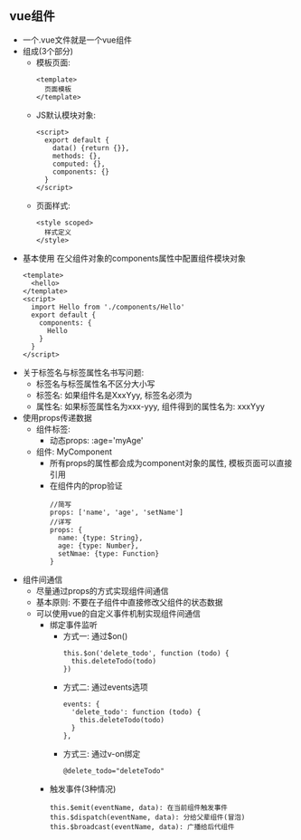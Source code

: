 ## vue组件
* 一个.vue文件就是一个vue组件
* 组成(3个部分)
  * 模板页面: 
    ```
    <template>
      页面模板
    </template>
    ```
  * JS默认模块对象: 
    ```
    <script>
      export default {
        data() {return {}},
        methods: {},
        computed: {},
        components: {}
      }
    </script>
    ```
  * 页面样式: 
    ```
    <style scoped>
      样式定义
    </style>
    ```
* 基本使用
  在父组件对象的components属性中配置组件模块对象
  ```
  <template>
    <hello>
  </template>
  <script>
    import Hello from './components/Hello'
    export default {
      components: {
        Hello
      }
    }
  </script>
  ```
* 关于标签名与标签属性名书写问题:
  * 标签名与标签属性名不区分大小写
  * 标签名: 如果组件名是XxxYyy, 标签名必须为<xxx-yyy>
  * 属性名: 如果标签属性名为xxx-yyy, 组件得到的属性名为: xxxYyy
* 使用props传递数据
  * 组件标签: <my-component name='tom' :age='myAge' :set-name='setName'></my-component>
    * 动态props: :age='myAge'
  * 组件: MyComponent
    * 所有props的属性都会成为component对象的属性, 模板页面可以直接引用
    * 在组件内的prop验证
      ```
      //简写
      props: ['name', 'age', 'setName']
      //详写
      props: {
        name: {type: String},
        age: {type: Number},
        setNmae: {type: Function}
      }
      ```
* 组件间通信
  * 尽量通过props的方式实现组件间通信
  * 基本原则: 不要在子组件中直接修改父组件的状态数据
  * 可以使用vue的自定义事件机制实现组件间通信
    * 绑定事件监听
      * 方式一: 通过$on()
        ```
        this.$on('delete_todo', function (todo) {
          this.deleteTodo(todo)
        })
        ```
      * 方式二: 通过events选项
        ```
        events: {
          'delete_todo': function (todo) {
            this.deleteTodo(todo)
          }
        },
        ```
      * 方式三: 通过v-on绑定
        ```
        @delete_todo="deleteTodo"
        ```
    * 触发事件(3种情况)
      ```
      this.$emit(eventName, data): 在当前组件触发事件
      this.$dispatch(eventName, data): 分给父辈组件(冒泡)
      this.$broadcast(eventName, data): 广播给后代组件
      ```